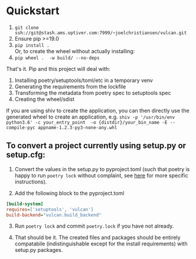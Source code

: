 # Quickstart

1. `git clone ssh://git@stash.ams.optiver.com:7999/~joelchristiansen/vulcan.git`
2. Ensure pip >=19.0
3. `pip install .`  
Or, to create the wheel without actually installing:
3. `pip wheel .  -w build/ --no-deps`


That's it. Pip and this project will deal with:

1. Installing poetry/setuptools/toml/etc in a temporary venv
2. Generating the requirements from the lockfile
3. Transforming the metadata from poetry spec to setuptools spec
4. Creating the wheel/sdist


If you are using shiv to create the application, you can then directly use the generated wheel to create an
application, e.g. `shiv -p '/usr/bin/env python3.6' -c your_entry_point  -o {distdir}/your_bin_name -E --compile-pyc appname-1.2.3-py3-none-any.whl`


## To convert a project currently using setup.py or setup.cfg:

1. Convert the values in the setup.py to pyproject.toml (such that poetry is happy to run `poetry lock` without
complaint, see [here](https://python-poetry.org/docs/pyproject/) for more specific instructions).

2. Add the following block to the pyproject.toml

```ini
[build-system]
requires=['setuptools', 'vulcan']
build-backend="vulcan.build_backend"
```

3. Run `poetry lock` and commit `poetry.lock` if you have not already.

4. That should be it. The created files and packages should be entirely compatabile (indistinguishable except
   for the install requirements) with setup.py packages.
